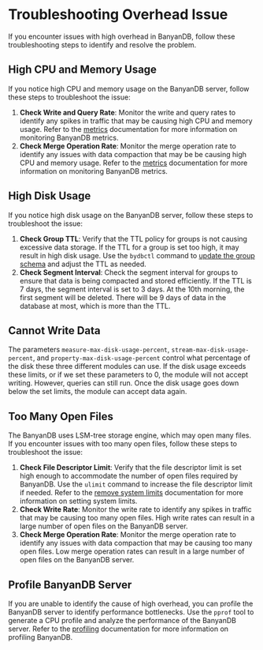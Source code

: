 ﻿# Troubleshooting Overhead Issue

If you encounter issues with high overhead in BanyanDB, follow these troubleshooting steps to identify and resolve the problem.

## High CPU and Memory Usage

If you notice high CPU and memory usage on the BanyanDB server, follow these steps to troubleshoot the issue:

1. **Check Write and Query Rate**: Monitor the write and query rates to identify any spikes in traffic that may be causing high CPU and memory usage. Refer to the [metrics](../observability.md#metrics) documentation for more information on monitoring BanyanDB metrics.
2. **Check Merge Operation Rate**: Monitor the merge operation rate to identify any issues with data compaction that may be be causing high CPU and memory usage. Refer to the [metrics](../observability.md#merge-file-rate) documentation for more information on monitoring BanyanDB metrics.

## High Disk Usage

If you notice high disk usage on the BanyanDB server, follow these steps to troubleshoot the issue:

1. **Check Group TTL**: Verify that the TTL policy for groups is not causing excessive data storage. If the TTL for a group is set too high, it may result in high disk usage. Use the `bydbctl` command to [update the group schema](../../interacting/bydbctl/schema/group.md#update-operation) and adjust the TTL as needed.
2. **Check Segment Interval**: Check the segment interval for groups to ensure that data is being compacted and stored efficiently. If the TTL is 7 days, the segment interval is set to 3 days. At the 10th morning, the first segment will be deleted. There will be 9 days of data in the database at most, which is more than the TTL.

## Cannot Write Data

The parameters `measure-max-disk-usage-percent`, `stream-max-disk-usage-percent`, and `property-max-disk-usage-percent` control what percentage of the disk these three different modules can use. If the disk usage exceeds these limits, or if we set these parameters to 0, the module will not accept writing. However, queries can still run. Once the disk usage goes down below the set limits, the module can accept data again.

## Too Many Open Files

The BanyanDB uses LSM-tree storage engine, which may open many files. If you encounter issues with too many open files, follow these steps to troubleshoot the issue:

1. **Check File Descriptor Limit**: Verify that the file descriptor limit is set high enough to accommodate the number of open files required by BanyanDB. Use the `ulimit` command to increase the file descriptor limit if needed. Refer to the [remove system limits](../system.md#remove-system-limits) documentation for more information on setting system limits.
2. **Check Write Rate**: Monitor the write rate to identify any spikes in traffic that may be causing too many open files. High write rates can result in a large number of open files on the BanyanDB server.
3. **Check Merge Operation Rate**: Monitor the merge operation rate to identify any issues with data compaction that may be causing too many open files. Low merge operation rates can result in a large number of open files on the BanyanDB server.

## Profile BanyanDB Server

If you are unable to identify the cause of high overhead, you can profile the BanyanDB server to identify performance bottlenecks. Use the `pprof` tool to generate a CPU profile and analyze the performance of the BanyanDB server. Refer to the [profiling](../observability.md#profiling) documentation for more information on profiling BanyanDB.
